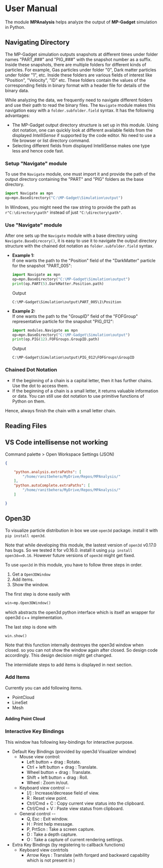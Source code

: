 # User Manual

The module **MPAnalysis** helps analyze the output of **MP-Gadget** simulation in Python.

## Navigating Directory
The MP-Gadget simulation outputs snapshots at different times under folder names "PART_###" and "PIG_###" with the snapshot number as a suffix. Inside these snapshots, there are multiple folders for different kinds of particles. For example, Gas particles under folder "0", Dark matter particles under folder "1", etc. Inside these folders are various fields of interest like "Position", "Velocity", "ID" etc. These folders contain the values of the corresponding fields in binary format with a header file for details of the binary data.

While analyzing the data, we frequently need to navigate different folders and use their path to read the binary files. The `Navigate` module makes this navigation easy with a `folder.subfolder.field` syntax. It has the following advantages:
- The MP-Gadget output directory structure is set up in this module. Using dot notation, one can quickly look at different available fields from the displayed *IntelliSense* if supported by the code editor. No need to use a file browser or list directory command.
- Selecting different fields from displayed IntelliSense makes one type less and hence code fast.

### Setup "Navigate" module
To use the `Navigate` module, one must import it and provide the path of the output directory containing the "PART" and "PIG" folders as the base directory.

```python
import Navigate as mpn
op=mpn.BaseDirectory("C:\MP-Gadget\Simulation\output")
```
In Windows, you might need the raw string to provide the path as `r"C:\directory\path"` instead of just `"C:\directory\path"`.

### Use "Navigate" module
After one sets up the `Navigate` module with a base directory using `Navigate.BaseDirecory()`, it is easy to use it to navigate the output directory structure with the chained dot notation as `folder.subfolder.field` syntax.

- **Example 1:**<br> 
    If one wants the path to the "Position" field of the "DarkMatter" particle for the snapshot "PART_005":
    ```python
    import Navigate as mpn
    op=mpn.BaseDirectory("C:\MP-Gadget\Simulation\output")
    print(op.PART(5).DarkMatter.Position.path)
    ```
    Output
    ```batch
    C:\MP-Gadget\Simulation\output\PART_005\1\Position
    ```

- **Example 2:**<br> 
    If one wants the path to the "GroupID" field of the "FOFGroup" representative particle for the snapshot "PIG_012":
    ```python
    import modules.Navigate as mpn
    op=mpn.BaseDirectory("C:\MP-Gadget\Simulation\output")
    print(op.PIG(12).FOFGroups.GroupID.path)
    ```
    Output
    ```batch
    C:\MP-Gadget\Simulation\output\PIG_012\FOFGroups\GroupID
    ```

### Chained Dot Notation
- If the beginning of a chain is a capital letter, then it has further chains. Use the dot to access them.
- If the beginning of a chain is a small letter, it returns valuable information or data. You can still use dot notation to use primitive functions of Python on them.

Hence, always finish the chain with a small letter chain.


## Reading Files


## VS Code intellisense not working
Command palette > Open Workspace Settings (JSON) 
```json
{

    "python.analysis.extraPaths": [
        "/home/ranitbehera/MyDrive/Repos/MPAnalysis/"
    ],
    "python.autoComplete.extraPaths": [
        "/home/ranitbehera/MyDrive/Repos/MPAnalysis/"
    ]

}
```


## Open3D
To visualize particle distribution in box we use `open3d` package. install it with `pip install open3d`.

Note that while developing this module, the lastest version of `open3d` v0.17.0 has bugs. So we tested it for v0.16.0. install it using `pip install open3d==0.16`. However future versions of `open3d` might get fixed.

To use `open3d` in this module, you have to follow three steps in order.
1. Get a `Open3DWindow`
2. Add items.
3. Show the window.

The first step is done easily with
```python
win=mp.Open3DWindow()
```
which abstracts the open3d python interface which is itself an wrapper for open3d c++ implementation.

The last step is done with
```
win.show()
```
Note that this function internally destroyes the open3d window when closed. so you can not show the window again after closed. So design code accordingly. This design decision might get changed.

The intermidiate steps to add items is displayed in next section.




### Add Items
Currently you can add following items.
- PointCloud
- LineSet
- Mesh

#### Adding Point Cloud



### Interactive Key Bindings
This window has following key-bindings for interactive purpose.

- Default Key Bindings (provided by open3d Visualizer window)
  - Mouse view control:
    - Left button + drag         : Rotate.
    - Ctrl + left button + drag  : Translate.
    - Wheel button + drag        : Translate.
    - Shift + left button + drag : Roll.
    - Wheel                      : Zoom in/out.
  - Keyboard view control --
    - [/]                         : Increase/decrease field of view.
    - R                           : Reset view point.
    - Ctrl/Cmd + C                : Copy current view status into the clipboard.
    - Ctrl/Cmd + V                : Paste view status from clipboard.
  - General control --
    - Q, Esc       : Exit window.
    - H            : Print help message.
    - P, PrtScn    : Take a screen capture.
    - D            : Take a depth capture.
    - O            : Take a capture of current rendering settings.
- Extra Key Bindings (by registering to callback functions)
  - Keyboard view contrtols
    - Arrow Keys    : Translate (with forqard and backward capability which is not present in ) 
